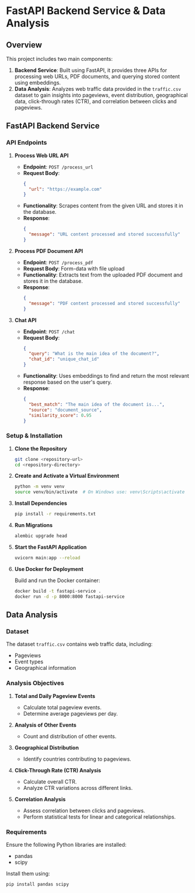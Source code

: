 # FastAPI Backend Service & Data Analysis

## Overview

This project includes two main components:

1. **Backend Service**: Built using FastAPI, it provides three APIs for processing web URLs, PDF documents, and querying stored content using embeddings.
2. **Data Analysis**: Analyzes web traffic data provided in the `traffic.csv` dataset to gain insights into pageviews, event distribution, geographical data, click-through rates (CTR), and correlation between clicks and pageviews.

## FastAPI Backend Service

### API Endpoints

1. **Process Web URL API**

    - **Endpoint**: `POST /process_url`
    - **Request Body**:
      ```json
      {
        "url": "https://example.com"
      }
      ```
    - **Functionality**: Scrapes content from the given URL and stores it in the database.
    - **Response**:
      ```json
      {
        "message": "URL content processed and stored successfully"
      }
      ```

2. **Process PDF Document API**

    - **Endpoint**: `POST /process_pdf`
    - **Request Body**: Form-data with file upload
    - **Functionality**: Extracts text from the uploaded PDF document and stores it in the database.
    - **Response**:
      ```json
      {
        "message": "PDF content processed and stored successfully"
      }
      ```

3. **Chat API**

    - **Endpoint**: `POST /chat`
    - **Request Body**:
      ```json
      {
        "query": "What is the main idea of the document?",
        "chat_id": "unique_chat_id"
      }
      ```
    - **Functionality**: Uses embeddings to find and return the most relevant response based on the user's query.
    - **Response**:
      ```json
      {
        "best_match": "The main idea of the document is...",
        "source": "document_source",
        "similarity_score": 0.95
      }
      ```

### Setup & Installation

1. **Clone the Repository**

    ```bash
    git clone <repository-url>
    cd <repository-directory>
    ```

2. **Create and Activate a Virtual Environment**

    ```bash
    python -m venv venv
    source venv/bin/activate  # On Windows use: venv\Scripts\activate
    ```

3. **Install Dependencies**

    ```bash
    pip install -r requirements.txt
    ```

4. **Run Migrations**

    ```bash
    alembic upgrade head
    ```

5. **Start the FastAPI Application**

    ```bash
    uvicorn main:app --reload
    ```

6. **Use Docker for Deployment**

    Build and run the Docker container:

    ```bash
    docker build -t fastapi-service .
    docker run -d -p 8000:8000 fastapi-service
    ```

## Data Analysis

### Dataset

The dataset `traffic.csv` contains web traffic data, including:

- Pageviews
- Event types
- Geographical information

### Analysis Objectives

1. **Total and Daily Pageview Events**

    - Calculate total pageview events.
    - Determine average pageviews per day.

2. **Analysis of Other Events**

    - Count and distribution of other events.

3. **Geographical Distribution**

    - Identify countries contributing to pageviews.

4. **Click-Through Rate (CTR) Analysis**

    - Calculate overall CTR.
    - Analyze CTR variations across different links.

5. **Correlation Analysis**

    - Assess correlation between clicks and pageviews.
    - Perform statistical tests for linear and categorical relationships.

### Requirements

Ensure the following Python libraries are installed:

- pandas
- scipy

Install them using:

```bash
pip install pandas scipy

